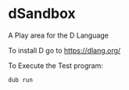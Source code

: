 # dSandbox
A Play area for the D Language

To install D go to https://dlang.org/

To Execute the Test program:

    dub run